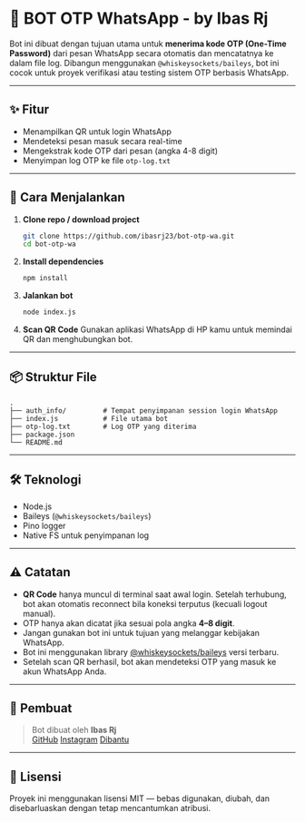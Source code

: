 # 🤖 BOT OTP WhatsApp - by Ibas Rj

Bot ini dibuat dengan tujuan utama untuk **menerima kode OTP (One-Time Password)** dari pesan WhatsApp secara otomatis dan mencatatnya ke dalam file log. Dibangun menggunakan `@whiskeysockets/baileys`, bot ini cocok untuk proyek verifikasi atau testing sistem OTP berbasis WhatsApp.

---

## ✨ Fitur

- Menampilkan QR untuk login WhatsApp
- Mendeteksi pesan masuk secara real-time
- Mengekstrak kode OTP dari pesan (angka 4-8 digit)
- Menyimpan log OTP ke file `otp-log.txt`

---

## 🚀 Cara Menjalankan

1. **Clone repo / download project**
   ```bash
   git clone https://github.com/ibasrj23/bot-otp-wa.git
   cd bot-otp-wa
   ```

2. **Install dependencies**
   ```bash
   npm install
   ```

3. **Jalankan bot**
   ```bash
   node index.js
   ```

4. **Scan QR Code**
   Gunakan aplikasi WhatsApp di HP kamu untuk memindai QR dan menghubungkan bot.

---

## 📦 Struktur File

```
.
├── auth_info/         # Tempat penyimpanan session login WhatsApp
├── index.js           # File utama bot
├── otp-log.txt        # Log OTP yang diterima
├── package.json
└── README.md
```

---

## 🛠️ Teknologi

- Node.js
- Baileys (`@whiskeysockets/baileys`)
- Pino logger
- Native FS untuk penyimpanan log

---

## ⚠️ Catatan

- **QR Code** hanya muncul di terminal saat awal login. Setelah terhubung, bot akan otomatis reconnect bila koneksi terputus (kecuali logout manual).
- OTP hanya akan dicatat jika sesuai pola angka **4–8 digit**.
- Jangan gunakan bot ini untuk tujuan yang melanggar kebijakan WhatsApp.
- Bot ini menggunakan library [@whiskeysockets/baileys](https://github.com/WhiskeySockets/Baileys) versi terbaru.
- Setelah scan QR berhasil, bot akan mendeteksi OTP yang masuk ke akun WhatsApp Anda.


---

## 👤 Pembuat

> Bot dibuat oleh **Ibas Rj**  
> [GitHub](https://github.com/ibasrj23) 
> [Instagram](https://instagram.com/kyy_rj)
> [Dibantu](https://chatgpt.com/)
---

## 📜 Lisensi

Proyek ini menggunakan lisensi MIT — bebas digunakan, diubah, dan disebarluaskan dengan tetap mencantumkan atribusi.